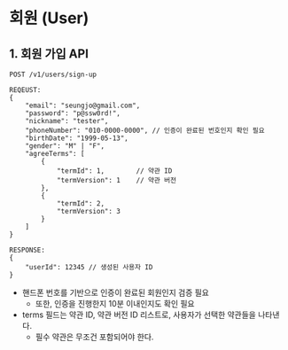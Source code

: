# 회원 (User)

## 1. 회원 가입 API

```http request
POST /v1/users/sign-up

REQEUST:
{
    "email": "seungjo@gmail.com",
    "password": "p@ssw0rd!",
    "nickname": "tester",
    "phoneNumber": "010-0000-0000", // 인증이 완료된 번호인지 확인 필요
    "birthDate": "1999-05-13",
    "gender": "M" | "F",
    "agreeTerms": [
        {
            "termId": 1,        // 약관 ID
            "termVersion": 1    // 약관 버전
        },
        {
            "termId": 2,
            "termVersion": 3
        }
    ]
}

RESPONSE:
{
    "userId": 12345 // 생성된 사용자 ID
}
```

- 핸드폰 번호를 기반으로 인증이 완료된 회원인지 검증 필요
  - 또한, 인증을 진행한지 10분 이내인지도 확인 필요
- terms 필드는 약관 ID, 약관 버전 ID 리스트로, 사용자가 선택한 약관들을 나타낸다.
  - 필수 약관은 무조건 포함되어야 한다.